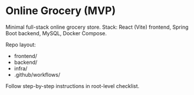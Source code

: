 # Online Grocery (MVP)

Minimal full-stack online grocery store.
Stack: React (Vite) frontend, Spring Boot backend, MySQL, Docker Compose.

Repo layout:
- frontend/
- backend/
- infra/
- .github/workflows/

Follow step-by-step instructions in root-level checklist.
